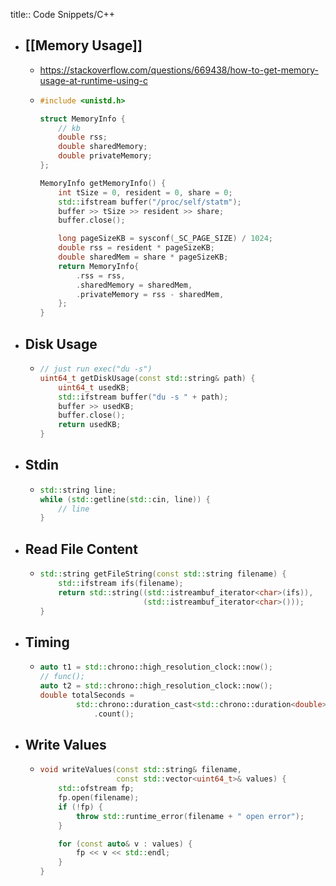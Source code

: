 title:: Code Snippets/C++

- ## [[Memory Usage]]
	- https://stackoverflow.com/questions/669438/how-to-get-memory-usage-at-runtime-using-c
	- ```cpp
	  #include <unistd.h>
	  
	  struct MemoryInfo {
	      // kb
	      double rss;
	      double sharedMemory;
	      double privateMemory;
	  };
	  
	  MemoryInfo getMemoryInfo() {
	      int tSize = 0, resident = 0, share = 0;
	      std::ifstream buffer("/proc/self/statm");
	      buffer >> tSize >> resident >> share;
	      buffer.close();
	  
	      long pageSizeKB = sysconf(_SC_PAGE_SIZE) / 1024;
	      double rss = resident * pageSizeKB;
	      double sharedMem = share * pageSizeKB;
	      return MemoryInfo{
	          .rss = rss,
	          .sharedMemory = sharedMem,
	          .privateMemory = rss - sharedMem,
	      };
	  }
	  ```
- ## Disk Usage
	- ```cpp
	  // just run exec("du -s")
	  uint64_t getDiskUsage(const std::string& path) {
	      uint64_t usedKB;
	      std::ifstream buffer("du -s " + path);
	      buffer >> usedKB;
	      buffer.close();
	      return usedKB;
	  }
	  ```
- ## Stdin
	- ```cpp
	  std::string line;
	  while (std::getline(std::cin, line)) {
	      // line
	  }
	  ```
- ## Read File Content
	- ```cpp
	  std::string getFileString(const std::string filename) {
	      std::ifstream ifs(filename);
	      return std::string((std::istreambuf_iterator<char>(ifs)),
	                         (std::istreambuf_iterator<char>()));
	  }
	  ```
- ## Timing
	- ```cpp
	  auto t1 = std::chrono::high_resolution_clock::now();
	  // func();
	  auto t2 = std::chrono::high_resolution_clock::now();
	  double totalSeconds =
	          std::chrono::duration_cast<std::chrono::duration<double>>(t2 - t1)
	              .count();
	  ```
- ## Write Values
	- ```cpp
	  void writeValues(const std::string& filename,
	                   const std::vector<uint64_t>& values) {
	      std::ofstream fp;
	      fp.open(filename);
	      if (!fp) {
	          throw std::runtime_error(filename + " open error");
	      }
	  
	      for (const auto& v : values) {
	          fp << v << std::endl;
	      }
	  }
	  ```